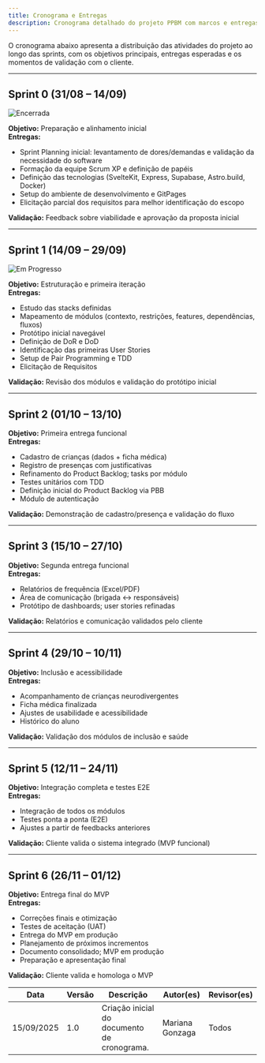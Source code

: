 ```yaml
---
title: Cronograma e Entregas
description: Cronograma detalhado do projeto PPBM com marcos e entregas planejadas.
---
```


O cronograma abaixo apresenta a distribuição das atividades do projeto ao longo das sprints, com os objetivos principais, entregas esperadas e os momentos de validação com o cliente.

---

## Sprint 0 (31/08 – 14/09)

![Encerrada](https://img.shields.io/badge/Status-Encerrada-blue)

**Objetivo:** Preparação e alinhamento inicial  
**Entregas:**
- Sprint Planning inicial: levantamento de dores/demandas e validação da necessidade do software
- Formação da equipe Scrum XP e definição de papéis  
- Definição das tecnologias (SvelteKit, Express, Supabase, Astro.build, Docker)  
- Setup do ambiente de desenvolvimento e GitPages  
- Elicitação parcial dos requisitos para melhor identificação do escopo  

**Validação:** Feedback sobre viabilidade e aprovação da proposta inicial  

---

## Sprint 1 (14/09 – 29/09)

![Em Progresso](https://img.shields.io/badge/Status-Em%20Progresso-green) 

**Objetivo:** Estruturação e primeira iteração  
**Entregas:**
- Estudo das stacks definidas
- Mapeamento de módulos (contexto, restrições, features, dependências, fluxos)
- Protótipo inicial navegável
- Definição de DoR e DoD
- Identificação das primeiras User Stories
- Setup de Pair Programming e TDD  
- Elicitação de Requisitos  

**Validação:** Revisão dos módulos e validação do protótipo inicial  

---

## Sprint 2 (01/10 – 13/10)
**Objetivo:** Primeira entrega funcional  
**Entregas:**
- Cadastro de crianças (dados + ficha médica)  
- Registro de presenças com justificativas  
- Refinamento do Product Backlog; tasks por módulo  
- Testes unitários com TDD  
- Definição inicial do Product Backlog via PBB  
- Módulo de autenticação  

**Validação:** Demonstração de cadastro/presença e validação do fluxo  

---

## Sprint 3 (15/10 – 27/10)
**Objetivo:** Segunda entrega funcional  
**Entregas:**
- Relatórios de frequência (Excel/PDF)  
- Área de comunicação (brigada ↔️ responsáveis)  
- Protótipo de dashboards; user stories refinadas  

**Validação:** Relatórios e comunicação validados pelo cliente  

---

## Sprint 4 (29/10 – 10/11)
**Objetivo:** Inclusão e acessibilidade  
**Entregas:**
- Acompanhamento de crianças neurodivergentes  
- Ficha médica finalizada  
- Ajustes de usabilidade e acessibilidade  
- Histórico do aluno  

**Validação:** Validação dos módulos de inclusão e saúde  

---

## Sprint 5 (12/11 – 24/11)
**Objetivo:** Integração completa e testes E2E  
**Entregas:**
- Integração de todos os módulos  
- Testes ponta a ponta (E2E)  
- Ajustes a partir de feedbacks anteriores  

**Validação:** Cliente valida o sistema integrado (MVP funcional)  

---

## Sprint 6 (26/11 – 01/12)
**Objetivo:** Entrega final do MVP  
**Entregas:**
- Correções finais e otimização  
- Testes de aceitação (UAT)  
- Entrega do MVP em produção  
- Planejamento de próximos incrementos  
- Documento consolidado; MVP em produção  
- Preparação e apresentação final  

**Validação:** Cliente valida e homologa o MVP

| Data       | Versão | Descrição                                   | Autor(es)       | Revisor(es) |
| ---------- | ------ | ------------------------------------------- | --------------- | ----------- |
| 15/09/2025 | 1.0    | Criação inicial do documento de cronograma. | Mariana Gonzaga | Todos       |